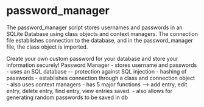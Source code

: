 # password_manager
The password_manager script stores usernames and passwords in an SQLite Database using class objects and context managers. The connection file establishes connection to the database, and in the password_manager file, the class object is imported. 

Create your own custom password for your database and store your information securely! 
Password Manager
    - stores username and passwords
    - uses an SQL database -- protection against SQL injection
    - hashing of passwords
    - establishes connection through a class and connection object
        - also uses context managers
    - has 5 major functions --> add entry, edit entry, delete entry, find entry, view entries saved.
    - also allows for generating random passwords to be saved in db


  
